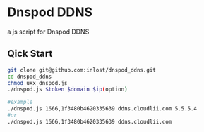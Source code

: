 # Dnspod DDNS

a js script for Dnspod DDNS

## Qick Start

```bash
git clone git@github.com:inlost/dnspod_ddns.git
cd dnspod_ddns
chmod u+x dnspod.js
./dnspod.js $token $domain $ip(option)

#example
./dnspod.js 1666,1f3480b4620335639 ddns.cloudlii.com 5.5.5.4
#or
./dnspod.js 1666,1f3480b4620335639 ddns.cloudlii.com
```